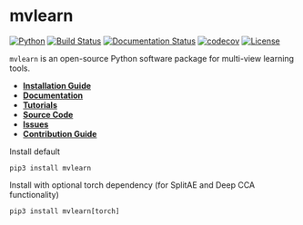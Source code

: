 # mvlearn

[![Python](https://img.shields.io/badge/python-3.7-blue.svg)]()
[![Build Status](https://travis-ci.com/NeuroDataDesign/mvlearn.svg?branch=master)](https://travis-ci.com/NeuroDataDesign/mvlearn)
[![Documentation Status](https://readthedocs.org/projects/mvlearn/badge/?version=latest)](https://mvlearn.readthedocs.io/en/latest/?badge=latest)
[![codecov](https://codecov.io/gh/NeuroDataDesign/mvlearn/branch/master/graph/badge.svg)](https://codecov.io/gh/NeuroDataDesign/mvlearn)
[![License](https://img.shields.io/badge/License-Apache%202.0-blue.svg)](https://opensource.org/licenses/Apache-2.0)

`mvlearn` is an open-source Python software package for multi-view learning tools.

- [**Installation Guide**](https://mvlearn.netlify.com/install.html)
- [**Documentation**](https://mvlearn.netlify.com/index.html)
- [**Tutorials**](https://mvlearn.netlify.com/tutorials.html)
- [**Source Code**](https://github.com/NeuroDataDesign/mvlearn/tree/master/mvlearn)
- [**Issues**](https://github.com/NeuroDataDesign/mvlearn/issues)
- [**Contribution Guide**](https://mvlearn.netlify.com/contributing.html)

Install default
```shell
pip3 install mvlearn
```

Install with optional torch dependency (for SplitAE and Deep CCA
functionality)
```shell
pip3 install mvlearn[torch]
```

